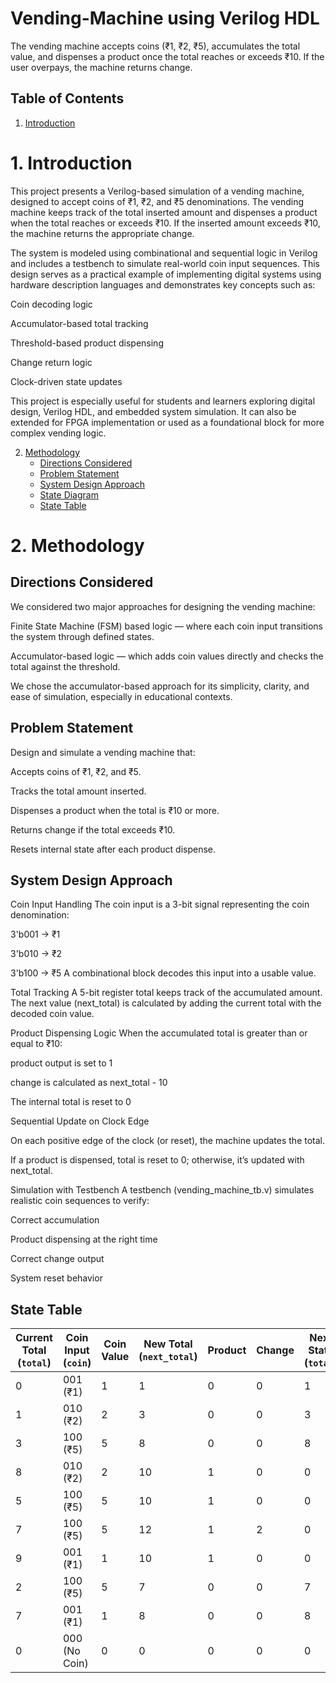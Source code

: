 # Vending-Machine using Verilog HDL
The vending machine accepts coins (₹1, ₹2, ₹5), accumulates the total value, and dispenses a product once the total reaches or exceeds ₹10. If the user overpays, the machine returns change.



## Table of Contents

1. [Introduction](#1-introduction) 

# 1. Introduction

This project presents a Verilog-based simulation of a vending machine, designed to accept coins of ₹1, ₹2, and ₹5 denominations. The vending machine keeps track of the total inserted amount and dispenses a product when the total reaches or exceeds ₹10. If the inserted amount exceeds ₹10, the machine returns the appropriate change.

The system is modeled using combinational and sequential logic in Verilog and includes a testbench to simulate real-world coin input sequences. This design serves as a practical example of implementing digital systems using hardware description languages and demonstrates key concepts such as:

Coin decoding logic

Accumulator-based total tracking

Threshold-based product dispensing

Change return logic

Clock-driven state updates

This project is especially useful for students and learners exploring digital design, Verilog HDL, and embedded system simulation. It can also be extended for FPGA implementation or used as a foundational block for more complex vending logic.

2. [Methodology](#2-methodology)  
   - [Directions Considered](#directions-considered)  
   - [Problem Statement](#problem-statement)
   - [System Design Approach](#system-design-approach)
   - [State Diagram](#state-diagram)  
   - [State Table](#state-table)
     

# 2. Methodology

## Directions Considered

We considered two major approaches for designing the vending machine:

Finite State Machine (FSM) based logic — where each coin input transitions the system through defined states.

Accumulator-based logic — which adds coin values directly and checks the total against the threshold.

We chose the accumulator-based approach for its simplicity, clarity, and ease of simulation, especially in educational contexts.

## Problem Statement


Design and simulate a vending machine that:

Accepts coins of ₹1, ₹2, and ₹5.

Tracks the total amount inserted.

Dispenses a product when the total is ₹10 or more.

Returns change if the total exceeds ₹10.

Resets internal state after each product dispense.


## System Design Approach

Coin Input Handling
The coin input is a 3-bit signal representing the coin denomination:

3'b001 → ₹1

3'b010 → ₹2

3'b100 → ₹5
A combinational block decodes this input into a usable value.

Total Tracking
A 5-bit register total keeps track of the accumulated amount.
The next value (next_total) is calculated by adding the current total with the decoded coin value.

Product Dispensing Logic
When the accumulated total is greater than or equal to ₹10:

product output is set to 1

change is calculated as next_total - 10

The internal total is reset to 0

Sequential Update on Clock Edge

On each positive edge of the clock (or reset), the machine updates the total.

If a product is dispensed, total is reset to 0; otherwise, it’s updated with next_total.

Simulation with Testbench
A testbench (vending_machine_tb.v) simulates realistic coin sequences to verify:

Correct accumulation

Product dispensing at the right time

Correct change output

System reset behavior

## State Table
| Current Total (`total`) | Coin Input (`coin`) | Coin Value | New Total (`next_total`) | Product | Change | Next State (`total`) |
| ----------------------- | ------------------- | ---------- | ------------------------ | ------- | ------ | -------------------- |
| 0                       | 001 (₹1)            | 1          | 1                        | 0       | 0      | 1                    |
| 1                       | 010 (₹2)            | 2          | 3                        | 0       | 0      | 3                    |
| 3                       | 100 (₹5)            | 5          | 8                        | 0       | 0      | 8                    |
| 8                       | 010 (₹2)            | 2          | 10                       | 1       | 0      | 0                    |
| 5                       | 100 (₹5)            | 5          | 10                       | 1       | 0      | 0                    |
| 7                       | 100 (₹5)            | 5          | 12                       | 1       | 2      | 0                    |
| 9                       | 001 (₹1)            | 1          | 10                       | 1       | 0      | 0                    |
| 2                       | 100 (₹5)            | 5          | 7                        | 0       | 0      | 7                    |
| 7                       | 001 (₹1)            | 1          | 8                        | 0       | 0      | 8                    |
| 0                       | 000 (No Coin)       | 0          | 0                        | 0       | 0      | 0                    |



